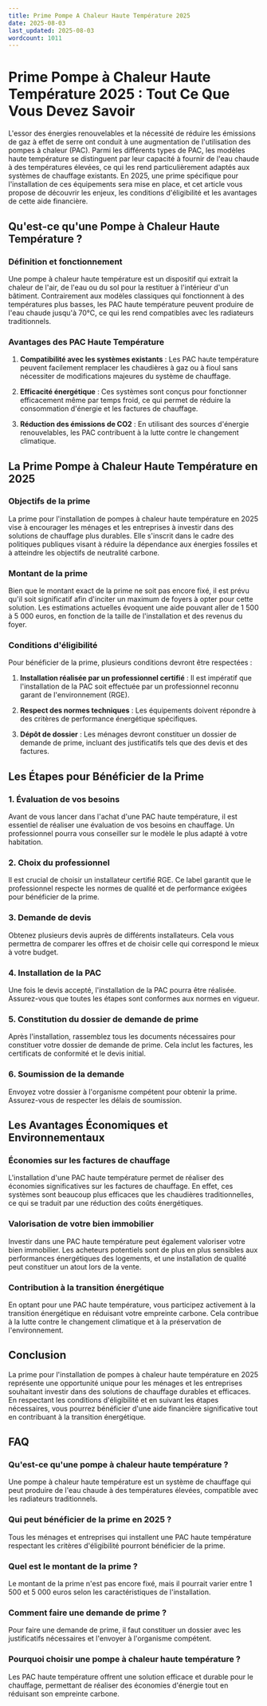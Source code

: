 ```yaml
---
title: Prime Pompe A Chaleur Haute Température 2025
date: 2025-08-03
last_updated: 2025-08-03
wordcount: 1011
---
```


# Prime Pompe à Chaleur Haute Température 2025 : Tout Ce Que Vous Devez Savoir

L'essor des énergies renouvelables et la nécessité de réduire les émissions de gaz à effet de serre ont conduit à une augmentation de l'utilisation des pompes à chaleur (PAC). Parmi les différents types de PAC, les modèles haute température se distinguent par leur capacité à fournir de l'eau chaude à des températures élevées, ce qui les rend particulièrement adaptés aux systèmes de chauffage existants. En 2025, une prime spécifique pour l'installation de ces équipements sera mise en place, et cet article vous propose de découvrir les enjeux, les conditions d'éligibilité et les avantages de cette aide financière.

## Qu'est-ce qu'une Pompe à Chaleur Haute Température ?

### Définition et fonctionnement

Une pompe à chaleur haute température est un dispositif qui extrait la chaleur de l'air, de l'eau ou du sol pour la restituer à l'intérieur d'un bâtiment. Contrairement aux modèles classiques qui fonctionnent à des températures plus basses, les PAC haute température peuvent produire de l'eau chaude jusqu'à 70°C, ce qui les rend compatibles avec les radiateurs traditionnels.

### Avantages des PAC Haute Température

1. **Compatibilité avec les systèmes existants** : Les PAC haute température peuvent facilement remplacer les chaudières à gaz ou à fioul sans nécessiter de modifications majeures du système de chauffage.
   
2. **Efficacité énergétique** : Ces systèmes sont conçus pour fonctionner efficacement même par temps froid, ce qui permet de réduire la consommation d'énergie et les factures de chauffage.

3. **Réduction des émissions de CO2** : En utilisant des sources d'énergie renouvelables, les PAC contribuent à la lutte contre le changement climatique.

## La Prime Pompe à Chaleur Haute Température en 2025

### Objectifs de la prime

La prime pour l'installation de pompes à chaleur haute température en 2025 vise à encourager les ménages et les entreprises à investir dans des solutions de chauffage plus durables. Elle s'inscrit dans le cadre des politiques publiques visant à réduire la dépendance aux énergies fossiles et à atteindre les objectifs de neutralité carbone.

### Montant de la prime

Bien que le montant exact de la prime ne soit pas encore fixé, il est prévu qu'il soit significatif afin d'inciter un maximum de foyers à opter pour cette solution. Les estimations actuelles évoquent une aide pouvant aller de 1 500 à 5 000 euros, en fonction de la taille de l'installation et des revenus du foyer.

### Conditions d'éligibilité

Pour bénéficier de la prime, plusieurs conditions devront être respectées :

1. **Installation réalisée par un professionnel certifié** : Il est impératif que l'installation de la PAC soit effectuée par un professionnel reconnu garant de l'environnement (RGE).

2. **Respect des normes techniques** : Les équipements doivent répondre à des critères de performance énergétique spécifiques.

3. **Dépôt de dossier** : Les ménages devront constituer un dossier de demande de prime, incluant des justificatifs tels que des devis et des factures.

## Les Étapes pour Bénéficier de la Prime

### 1. Évaluation de vos besoins

Avant de vous lancer dans l'achat d'une PAC haute température, il est essentiel de réaliser une évaluation de vos besoins en chauffage. Un professionnel pourra vous conseiller sur le modèle le plus adapté à votre habitation.

### 2. Choix du professionnel

Il est crucial de choisir un installateur certifié RGE. Ce label garantit que le professionnel respecte les normes de qualité et de performance exigées pour bénéficier de la prime.

### 3. Demande de devis

Obtenez plusieurs devis auprès de différents installateurs. Cela vous permettra de comparer les offres et de choisir celle qui correspond le mieux à votre budget.

### 4. Installation de la PAC

Une fois le devis accepté, l'installation de la PAC pourra être réalisée. Assurez-vous que toutes les étapes sont conformes aux normes en vigueur.

### 5. Constitution du dossier de demande de prime

Après l'installation, rassemblez tous les documents nécessaires pour constituer votre dossier de demande de prime. Cela inclut les factures, les certificats de conformité et le devis initial.

### 6. Soumission de la demande

Envoyez votre dossier à l'organisme compétent pour obtenir la prime. Assurez-vous de respecter les délais de soumission.

## Les Avantages Économiques et Environnementaux

### Économies sur les factures de chauffage

L'installation d'une PAC haute température permet de réaliser des économies significatives sur les factures de chauffage. En effet, ces systèmes sont beaucoup plus efficaces que les chaudières traditionnelles, ce qui se traduit par une réduction des coûts énergétiques.

### Valorisation de votre bien immobilier

Investir dans une PAC haute température peut également valoriser votre bien immobilier. Les acheteurs potentiels sont de plus en plus sensibles aux performances énergétiques des logements, et une installation de qualité peut constituer un atout lors de la vente.

### Contribution à la transition énergétique

En optant pour une PAC haute température, vous participez activement à la transition énergétique en réduisant votre empreinte carbone. Cela contribue à la lutte contre le changement climatique et à la préservation de l'environnement.

## Conclusion

La prime pour l'installation de pompes à chaleur haute température en 2025 représente une opportunité unique pour les ménages et les entreprises souhaitant investir dans des solutions de chauffage durables et efficaces. En respectant les conditions d'éligibilité et en suivant les étapes nécessaires, vous pourrez bénéficier d'une aide financière significative tout en contribuant à la transition énergétique.

## FAQ

### Qu'est-ce qu'une pompe à chaleur haute température ?

Une pompe à chaleur haute température est un système de chauffage qui peut produire de l'eau chaude à des températures élevées, compatible avec les radiateurs traditionnels.

### Qui peut bénéficier de la prime en 2025 ?

Tous les ménages et entreprises qui installent une PAC haute température respectant les critères d'éligibilité pourront bénéficier de la prime.

### Quel est le montant de la prime ?

Le montant de la prime n'est pas encore fixé, mais il pourrait varier entre 1 500 et 5 000 euros selon les caractéristiques de l'installation.

### Comment faire une demande de prime ?

Pour faire une demande de prime, il faut constituer un dossier avec les justificatifs nécessaires et l'envoyer à l'organisme compétent.

### Pourquoi choisir une pompe à chaleur haute température ?

Les PAC haute température offrent une solution efficace et durable pour le chauffage, permettant de réaliser des économies d'énergie tout en réduisant son empreinte carbone.